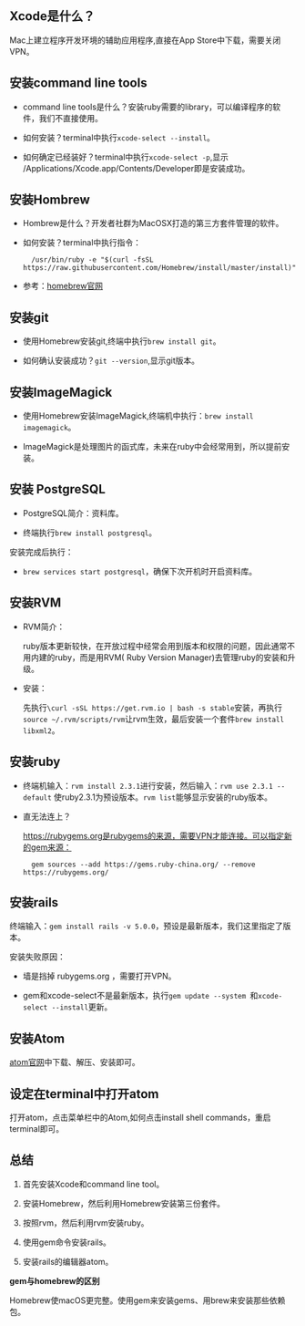 ## Xcode是什么？

Mac上建立程序开发环境的辅助应用程序,直接在App Store中下载，需要关闭VPN。

## 安装command line tools

- command line tools是什么？安装ruby需要的library，可以编译程序的软件，我们不直接使用。

- 如何安装？terminal中执行`xcode-select --install`。

- 如何确定已经装好？terminal中执行`xcode-select -p`,显示 /Applications/Xcode.app/Contents/Developer即是安装成功。

## 安装Hombrew

- Hombrew是什么？开发者社群为MacOSX打造的第三方套件管理的软件。

- 如何安装？terminal中执行指令：

        /usr/bin/ruby -e "$(curl -fsSL https://raw.githubusercontent.com/Homebrew/install/master/install)"

- 参考：[homebrew官网](https://brew.sh/index_zh-tw.html)

## 安装git

- 使用Homebrew安装git,终端中执行`brew install git`。

- 如何确认安装成功？`git --version`,显示git版本。

## 安装ImageMagick

- 使用Homebrew安装ImageMagick,终端机中执行：`brew install imagemagick`。

- ImageMagick是处理图片的函式库，未来在ruby中会经常用到，所以提前安装。

## 安装 PostgreSQL

- PostgreSQL简介：资料库。

- 终端执行`brew install postgresql`。

安装完成后执行：

- `brew services start postgresql`，确保下次开机时开启资料库。

## 安装RVM

- RVM简介：

    ruby版本更新较快，在开放过程中经常会用到版本和权限的问题，因此通常不用内建的ruby，而是用RVM( Ruby Version Manager)去管理ruby的安装和升级。

- 安装：

    先执行`\curl -sSL https://get.rvm.io | bash -s stable`安装，再执行`source ~/.rvm/scripts/rvm`让rvm生效，最后安装一个套件`brew install libxml2`。

## 安装ruby

- 终端机输入：`rvm install 2.3.1`进行安装，然后输入：`rvm use 2.3.1 --default`  使ruby2.3.1为预设版本。`rvm list`能够显示安装的ruby版本。

- 直无法连上？

    https://rubygems.org是rubygems的来源，需要VPN才能连接。可以指定新的gem来源：

        gem sources --add https://gems.ruby-china.org/ --remove https://rubygems.org/

## 安装rails

终端输入：`gem install rails -v 5.0.0`，预设是最新版本，我们这里指定了版本。

安装失败原因：

- 墙是挡掉 rubygems.org ，需要打开VPN。

- gem和xcode-select不是最新版本，执行`gem update --system `和`xcode-select --install`更新。

## 安装Atom

[atom官网](https://atom.io/)中下载、解压、安装即可。


## 设定在terminal中打开atom

打开atom，点击菜单栏中的Atom,如何点击install shell commands，重启terminal即可。

## 总结

1. 首先安装Xcode和command line tool。

2. 安装Homebrew，然后利用Homebrew安装第三份套件。

3. 按照rvm，然后利用rvm安装ruby。

4. 使用gem命令安装rails。

5. 安装rails的编辑器atom。

**gem与homebrew的区别**

Homebrew使macOS更完整。使用gem来安装gems、用brew来安装那些依赖包。



